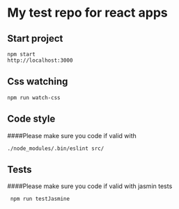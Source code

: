 # My test repo for react apps

## Start project

```
npm start
http://localhost:3000
```

## Css watching

```
npm run watch-css
```

## Code style
####Please make sure you code if valid with

```
./node_modules/.bin/eslint src/

```

## Tests
####Please make sure you code if valid with jasmin tests

```
 npm run testJasmine

```